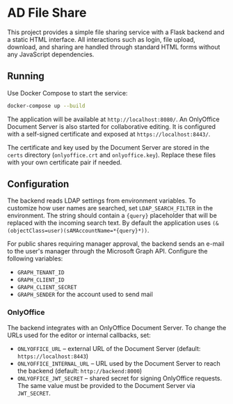 # AD File Share

This project provides a simple file sharing service with a Flask backend and a static HTML interface. All interactions such as login, file upload, download, and sharing are handled through standard HTML forms without any JavaScript dependencies.

## Running

Use Docker Compose to start the service:

```bash
docker-compose up --build
```

The application will be available at `http://localhost:8080/`.
An OnlyOffice Document Server is also started for collaborative editing. It is
configured with a self-signed certificate and exposed at
`https://localhost:8443/`.

The certificate and key used by the Document Server are stored in the `certs`
directory (`onlyoffice.crt` and `onlyoffice.key`). Replace these files with your
own certificate pair if needed.

## Configuration

The backend reads LDAP settings from environment variables. To customize how user
names are searched, set `LDAP_SEARCH_FILTER` in the environment. The string
should contain a `{query}` placeholder that will be replaced with the incoming
search text. By default the application uses
`(&(objectClass=user)(sAMAccountName=*{query}*))`.

For public shares requiring manager approval, the backend sends an e-mail to the
user's manager through the Microsoft Graph API. Configure the following variables:

- `GRAPH_TENANT_ID`
- `GRAPH_CLIENT_ID`
- `GRAPH_CLIENT_SECRET`
- `GRAPH_SENDER` for the account used to send mail

### OnlyOffice

The backend integrates with an OnlyOffice Document Server. To change the URLs
used for the editor or internal callbacks, set:

- `ONLYOFFICE_URL` – external URL of the Document Server (default:
  `https://localhost:8443`)
- `ONLYOFFICE_INTERNAL_URL` – URL used by the Document Server to reach the
  backend (default: `http://backend:8000`)
- `ONLYOFFICE_JWT_SECRET` – shared secret for signing OnlyOffice requests. The
  same value must be provided to the Document Server via `JWT_SECRET`.
